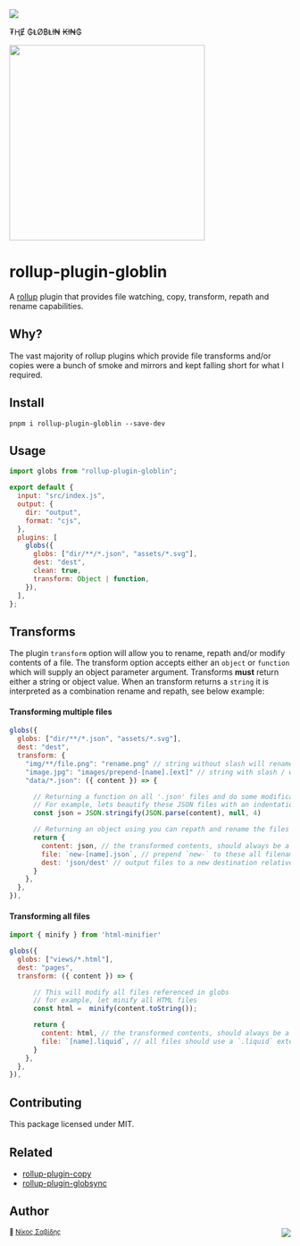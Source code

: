 <img align="left" src="https://img.shields.io/librariesio/release/npm/rollup-plugin-globlin?style=flat-square&label=&logoWidth=28&labelColor=555&logo=data:image/svg+xml;base64,PHN2ZyB4bWxucz0iaHR0cDovL3d3dy53My5vcmcvMjAwMC9zdmciIHZpZXdCb3g9IjAgMCAyNCA5LjMzIj48dGl0bGU+bnBtPC90aXRsZT48cGF0aCBkPSJNMCwwVjhINi42N1Y5LjMzSDEyVjhIMjRWMFpNNi42Nyw2LjY2SDUuMzN2LTRINHY0SDEuMzRWMS4zM0g2LjY3Wm00LDBWOEg4VjEuMzNoNS4zM1Y2LjY2SDEwLjY3Wm0xMiwwSDIxLjM0di00SDIwdjRIMTguNjd2LTRIMTcuMzR2NEgxNC42N1YxLjMzaDhabS0xMi00SDEyVjUuMzNIMTAuNjZaIiBzdHlsZT0iZmlsbDojZmZmIi8+PC9zdmc+" />

<br>

<p align="center">

₮ⱧɆ ₲ⱠØ฿Ⱡł₦ ₭ł₦₲

<img align="center" src="https://github.com/panoply/rollup-plugin-globlin/blob/master/gif.gif?raw=true" width="350px" />

</p>

# rollup-plugin-globlin

A [rollup](https://rollupjs.org) plugin that provides file watching, copy, transform, repath and rename capabilities.

## Why?

The vast majority of rollup plugins which provide file transforms and/or copies were a bunch of smoke and mirrors and kept falling short for what I required.

## Install

```cli
pnpm i rollup-plugin-globlin --save-dev
```

## Usage

```js
import globs from "rollup-plugin-globlin";

export default {
  input: "src/index.js",
  output: {
    dir: "output",
    format: "cjs",
  },
  plugins: [
    globs({
      globs: ["dir/**/*.json", "assets/*.svg"],
      dest: "dest",
      clean: true,
      transform: Object | function,
    }),
  ],
};
```

## Transforms

The plugin `transform` option will allow you to rename, repath and/or modify contents of a file. The transform option accepts either an `object` or `function` which will supply an object parameter argument. Transforms **must** return either a string or object value. When an transform returns a `string` it is interpreted as a combination rename and repath, see below example:

#### Transforming multiple files

```js
globs({
  globs: ["dir/**/*.json", "assets/*.svg"],
  dest: "dest",
  transform: {
    "img/**/file.png": "rename.png" // string without slash will rename the file
    "image.jpg": "images/prepend-[name].[ext]" // string with slash / will repath from dest/
    "data/*.json": ({ content }) => {

      // Returning a function on all '.json' files and do some modifications
      // For example, lets beautify these JSON files with an indentation of 4
      const json = JSON.stringify(JSON.parse(content), null, 4)

      // Returning an object using you can repath and rename the files using the
      return {
        content: json, // the transformed contents, should always be a string!
        file: `new-[name].json`, // prepend `new-` to these all filenames
        dest: 'json/dest' // output files to a new destination relative to workspace root
      }
    },
  },
}),
```

#### Transforming all files

```js
import { minify } from 'html-minifier'

globs({
  globs: ["views/*.html"],
  dest: "pages",
  transform: ({ content }) => {

      // This will modify all files referenced in globs
      // for example, let minify all HTML files
      const html =  minify(content.toString());

      return {
        content: html, // the transformed contents, should always be a string!
        file: `[name].liquid`, // all files should use a `.liquid` extension
      }
    },
  },
}),
```

## Contributing

This package licensed under MIT.

## Related

- [rollup-plugin-copy](https://github.com/vladshcherbin/rollup-plugin-copy)
- [rollup-plugin-globsync](https://github.com/tivac/)

## Author

<small>🥛 [Νίκος Σαβίδης](mailto:nicos@gmx.com)</small> <img align="right" src="https://img.shields.io/badge/-@sisselsiv-1DA1F2?logo=twitter&logoColor=fff" />
